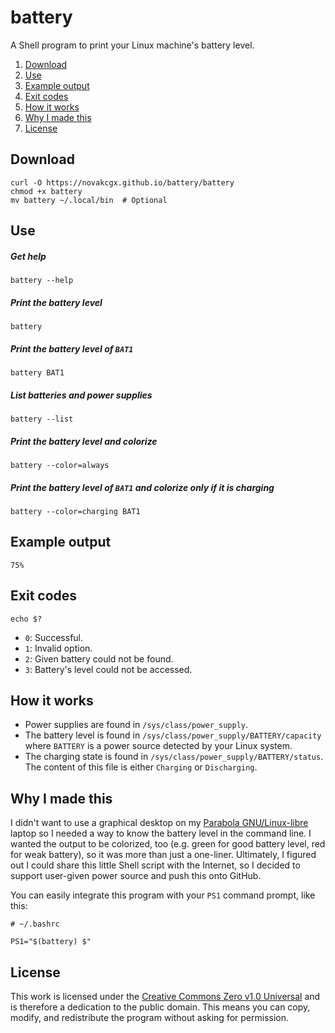 battery
=======

A Shell program to print your Linux machine's battery level.

1. [Download](#download)
2. [Use](#use)
3. [Example output](#example-output)
4. [Exit codes](#exit-codes)
5. [How it works](#how-it-works)
6. [Why I made this](#why-i-made-this)
7. [License](#license)

Download
--------

```shell
curl -O https://novakcgx.github.io/battery/battery
chmod +x battery
mv battery ~/.local/bin  # Optional
```

Use
---

##### Get help

```shell
battery --help
```

##### Print the battery level

```shell
battery
```

##### Print the battery level of `BAT1`

```shell
battery BAT1
```

##### List batteries and power supplies

```shell
battery --list
```

##### Print the battery level and colorize

```shell
battery --color=always
```

##### Print the battery level of `BAT1` and colorize only if it is charging

```shell
battery --color=charging BAT1
```

Example output
--------------

```
75%
```

Exit codes
----------

```shell
echo $?
```

- `0`: Successful.
- `1`: Invalid option.
- `2`: Given battery could not be found.
- `3`: Battery's level could not be accessed.

How it works
------------

- Power supplies are found in `/sys/class/power_supply`.
- The battery level is found in `/sys/class/power_supply/BATTERY/capacity` where
  `BATTERY` is a power source detected by your Linux system.
- The charging state is found in `/sys/class/power_supply/BATTERY/status`. The
  content of this file is either `Charging` or `Discharging`.

Why I made this
---------------

I didn't want to use a graphical desktop on my [Parabola GNU/Linux-libre][para]
laptop so I needed a way to know the battery level in the command line. I wanted
the output to be colorized, too (e.g. green for good battery level, red for weak
battery), so it was more than just a one-liner. Ultimately, I figured out I
could share this little Shell script with the Internet, so I decided to support
user-given power source and push this onto GitHub.

You can easily integrate this program with your `PS1` command prompt, like this:

```shell
# ~/.bashrc

PS1="$(battery) $"
```

[para]: https://parabola.nu

License
-------

This work is licensed under the [Creative Commons Zero v1.0 Universal][license]
and is therefore a dedication to the public domain. This means you can copy,
modify, and redistribute the program without asking for permission.

[license]: https://creativecommons.org/publicdomain/zero/1.0

